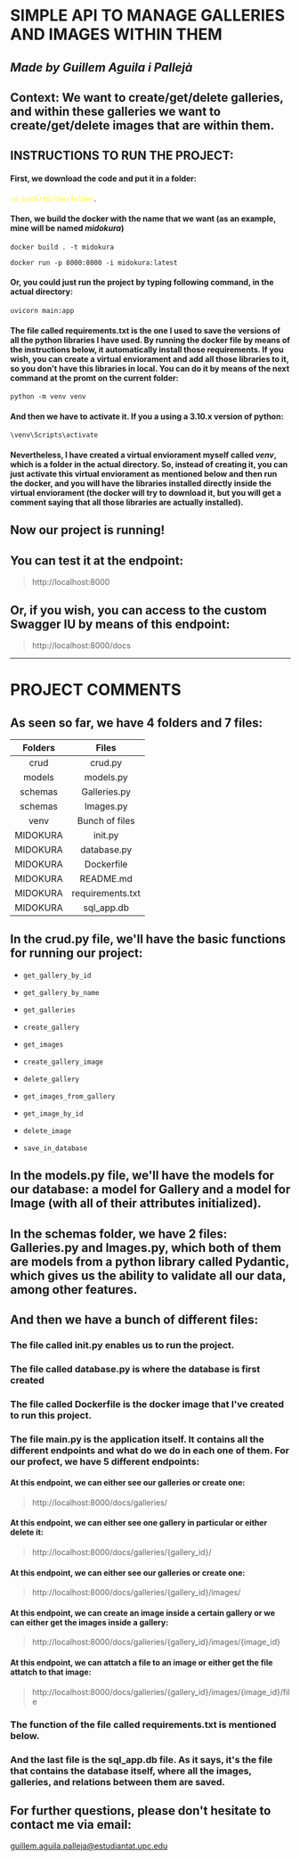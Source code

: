 # **SIMPLE API TO MANAGE GALLERIES AND IMAGES WITHIN THEM**
## *Made by Guillem Aguila i Pallejà*

## Context: We want to create/get/delete galleries, and within these galleries we want to create/get/delete images  that are within them. 


## INSTRUCTIONS TO RUN THE PROJECT:
#### First, we download the code and put it in a folder:

<span style="color:yellow">`cd path/to/the/folder`</span>.



#### Then, we build the docker with the name that we want (as an example, mine will be named *midokura*)

`docker build . -t midokura`

`docker run -p 8000:8000 -i midokura:latest`



#### Or, you could just run the project by typing following command, in the actual directory:

`uvicorn main:app`

#### The file called requirements.txt is the one I used to save the versions of all the python libraries I have used. By running the docker file by means of the instructions below, it automatically install those requirements. If you wish, you can create a virtual enviorament and add all those libraries to it, so you don't have this libraries in local. You can do it by means of the next command at the promt on the current folder:

`python -m venv venv`

#### And then we have to activate it. If you a using a 3.10.x version of python:

`\venv\Scripts\activate`

#### Nevertheless, I have created a virtual enviorament myself called *venv*, which is a folder in the actual directory. So, instead of creating it, you can just activate this virtual enviorament as mentioned below and then run the docker, and you will have the libraries installed directly inside the virtual enviorament (the docker will try to download it, but you will get a comment saying that all those libraries are actually installed).

## **Now our project is running!**
## **You can test it at the endpoint:**
> http://localhost:8000

## Or, if you wish, you can access to the custom Swagger IU by means of this endpoint:
> http://localhost:8000/docs

--------------------------------------------------------------
# **PROJECT COMMENTS**



## **As seen so far, we have 4 folders and 7 files:**


| Folders | Files |
| :---: | :-----------: |
| crud | crud.py |
| models | models.py |
| schemas | Galleries.py |
| schemas | Images.py |
| venv | Bunch of files |
| MIDOKURA | init.py |
| MIDOKURA | database.py |
| MIDOKURA | Dockerfile |
| MIDOKURA | README.md |
| MIDOKURA | requirements.txt |
| MIDOKURA | sql_app.db |

## In the crud.py file, we'll have the basic functions for running our project:


* `get_gallery_by_id`

* `get_gallery_by_name`

* `get_galleries`

* `create_gallery`

* `get_images`

* `create_gallery_image`

* `delete_gallery`

* `get_images_from_gallery`

* `get_image_by_id`

* `delete_image`

* `save_in_database`

## In the models.py file, we'll have the models for our  database: a model for Gallery and a model for Image (with all of their attributes initialized).


## In the schemas folder, we have 2 files: Galleries.py and Images.py, which both of them are models from a python library called Pydantic, which gives us the ability to validate all our data, among other features.

## And then we have a bunch of different files:

### The file called init.py enables us to run the project.
### The file called database.py is where the database is first created
### The file called Dockerfile is the docker image that I've created to run this project.
### The file main.py is the application itself. It contains all the different endpoints and what do we do in each one of them. For our profect, we have 5 different endpoints:

#### At this endpoint, we can either see our galleries or create one:
> http://localhost:8000/docs/galleries/

#### At this endpoint, we can either see one gallery in particular or either delete it:
> http://localhost:8000/docs/galleries/{gallery_id}/

#### At this endpoint, we can either see our galleries or create one:
> http://localhost:8000/docs/galleries/{gallery_id}/images/

#### At this endpoint, we can create an image inside a certain gallery or we can either get the images inside a gallery:
> http://localhost:8000/docs/galleries/{gallery_id}/images/{image_id}

#### At this endpoint, we can attatch a file to an image or either get the file attatch to that image:
> http://localhost:8000/docs/galleries/{gallery_id}/images/{image_id}/file

### The function of the file called requirements.txt is mentioned below.

### And the last file is the sql_app.db file. As it says, it's the file that contains the database itself, where all the images, galleries, and relations between them are saved.


## For further questions, please don't hesitate to contact me via email:
<guillem.aguila.palleja@estudiantat.upc.edu>


